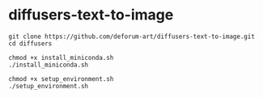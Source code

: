 # diffusers-text-to-image

```
git clone https://github.com/deforum-art/diffusers-text-to-image.git
cd diffusers
```
```
chmod +x install_miniconda.sh
./install_miniconda.sh
```
```
chmod +x setup_environment.sh
./setup_environment.sh
```

